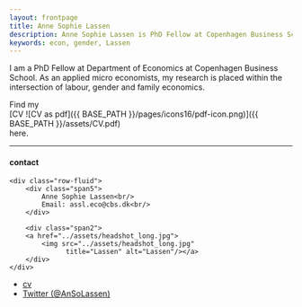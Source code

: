 ```yaml
---
layout: frontpage
title: Anne Sophie Lassen
description: Anne Sophie Lassen is PhD Fellow at Copenhagen Business School.
keywords: econ, gender, Lassen
---
```


I am a PhD Fellow at Department of Economics at Copenhagen Business School. As an applied micro economists, my research is placed within the intersection of labour, gender and family economics. 

Find my  
[CV ![CV as pdf]({{ BASE_PATH }}/pages/icons16/pdf-icon.png)]({{ BASE_PATH }}/assets/CV.pdf)<br/> here. 


---


<div class="container">
<h4><a name="Contact"></a>contact</h4>

    <div class="row-fluid">
        <div class="span5">
            Anne Sophie Lassen<br/>
            Email: assl.eco@cbs.dk<br/>
        </div>

        <div class="span2">
        <a href="../assets/headshot_long.jpg">
            <img src="../assets/headshot_long.jpg"
                  title="Lassen" alt="Lassen"/></a>
        </div>
    </div>
</div>

<div class="navbar">
  <div class="navbar-inner">
      <ul class="nav">
          <li><a href="{{ BASE_PATH }}/assets/CV.pdf">cv</a></li>
          <li><a href="https://twitter.com/AnSoLassen">Twitter (@AnSoLassen)</a></li>
      </ul>
  </div>
</div>